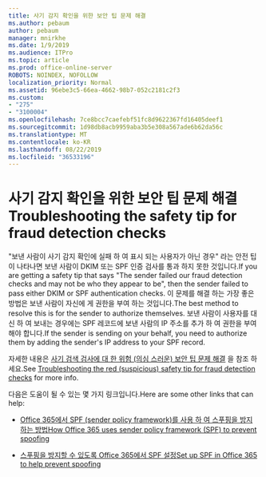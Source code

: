 ```yaml
---
title: 사기 감지 확인을 위한 보안 팁 문제 해결
ms.author: pebaum
author: pebaum
manager: mnirkhe
ms.date: 1/9/2019
ms.audience: ITPro
ms.topic: article
ms.prod: office-online-server
ROBOTS: NOINDEX, NOFOLLOW
localization_priority: Normal
ms.assetid: 96ebe3c5-66ea-4662-98b7-052c2181c2f3
ms.custom:
- "275"
- "3100004"
ms.openlocfilehash: 7ce8bcc7caefebf51fc8d9622367fd16405deef1
ms.sourcegitcommit: 1d98db8acb9959aba3b5e308a567ade6b62da56c
ms.translationtype: MT
ms.contentlocale: ko-KR
ms.lasthandoff: 08/22/2019
ms.locfileid: "36533196"
---
```

# <a name="troubleshooting-the-safety-tip-for-fraud-detection-checks"></a><span data-ttu-id="8f0d1-102">사기 감지 확인을 위한 보안 팁 문제 해결</span><span class="sxs-lookup"><span data-stu-id="8f0d1-102">Troubleshooting the safety tip for fraud detection checks</span></span>

<span data-ttu-id="8f0d1-103">"보낸 사람이 사기 감지 확인에 실패 하 여 표시 되는 사용자가 아닌 경우" 라는 안전 팁이 나타나면 보낸 사람이 DKIM 또는 SPF 인증 검사를 통과 하지 못한 것입니다.</span><span class="sxs-lookup"><span data-stu-id="8f0d1-103">If you are getting a safety tip that says "The sender failed our fraud detection checks and may not be who they appear to be", then the sender failed to pass either DKIM or SPF authentication checks.</span></span> <span data-ttu-id="8f0d1-104">이 문제를 해결 하는 가장 좋은 방법은 보낸 사람이 자신에 게 권한을 부여 하는 것입니다.</span><span class="sxs-lookup"><span data-stu-id="8f0d1-104">The best method to resolve this is for the sender to authorize themselves.</span></span> <span data-ttu-id="8f0d1-105">보낸 사람이 사용자를 대신 하 여 보내는 경우에는 SPF 레코드에 보낸 사람의 IP 주소를 추가 하 여 권한을 부여 해야 합니다.</span><span class="sxs-lookup"><span data-stu-id="8f0d1-105">If the sender is sending on your behalf, you need to authorize them by adding the sender's IP address to your SPF record.</span></span>
  
<span data-ttu-id="8f0d1-106">자세한 내용은 [사기 검색 검사에 대 한 위험 (의심 스러운) 보안 팁 문제 해결](https://blogs.msdn.microsoft.com/tzink/2016/11/02/troubleshooting-the-red-suspicious-safety-tip-for-fraud-detection-checks/) 을 참조 하세요.</span><span class="sxs-lookup"><span data-stu-id="8f0d1-106">See [Troubleshooting the red (suspicious) safety tip for fraud detection checks](https://blogs.msdn.microsoft.com/tzink/2016/11/02/troubleshooting-the-red-suspicious-safety-tip-for-fraud-detection-checks/) for more info.</span></span>
  
<span data-ttu-id="8f0d1-107">다음은 도움이 될 수 있는 몇 가지 링크입니다.</span><span class="sxs-lookup"><span data-stu-id="8f0d1-107">Here are some other links that can help:</span></span>
  
- [<span data-ttu-id="8f0d1-108">Office 365에서 SPF (sender policy framework)를 사용 하 여 스푸핑을 방지 하는 방법</span><span class="sxs-lookup"><span data-stu-id="8f0d1-108">How Office 365 uses sender policy framework (SPF) to prevent spoofing</span></span>](https://docs.microsoft.com/office365/SecurityCompliance/how-office-365-uses-spf-to-prevent-spoofing)

- [<span data-ttu-id="8f0d1-109">스푸핑을 방지할 수 있도록 Office 365에서 SPF 설정</span><span class="sxs-lookup"><span data-stu-id="8f0d1-109">Set up SPF in Office 365 to help prevent spoofing</span></span>](https://docs.microsoft.com/office365/SecurityCompliance/set-up-spf-in-office-365-to-help-prevent-spoofing)
